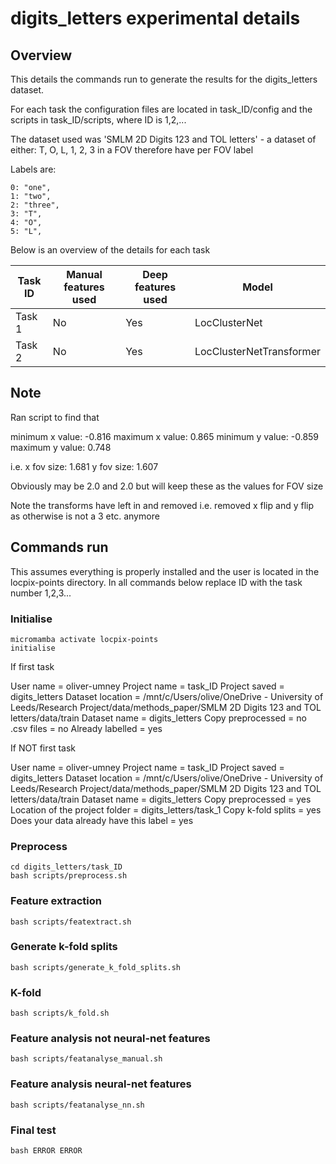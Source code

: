 # digits_letters experimental details

## Overview

This details the commands run to generate the results for the digits_letters dataset.

For each task the configuration files are located in task_ID/config and the scripts in task_ID/scripts, where ID is 1,2,...

The dataset used was 'SMLM 2D Digits 123 and TOL letters' - a dataset of either: T, O, L, 1, 2, 3 in a FOV therefore have per FOV label

Labels are:

    0: "one",
    1: "two",
    2: "three",
    3: "T",
    4: "O",
    5: "L",

Below is an overview of the details for each task 

| Task ID  | Manual features used | Deep features used | Model |
| ------------- | ------------- | ------------- | ------------- |
| Task 1  | No  | Yes | LocClusterNet | PointNetConv | PointNetConv |
| Task 2  | No  | Yes | LocClusterNetTransformer | PointTransformer | PointTransformer |


## Note

Ran script to find that

minimum x value: -0.816
maximum x value: 0.865
minimum y value: -0.859
maximum y value: 0.748

i.e. x fov size: 1.681
     y fov size: 1.607

Obviously may be 2.0 and 2.0 but will keep these as the values for FOV size

Note the transforms have left in and removed i.e. removed x flip and y flip as otherwise is not a 3 etc. anymore

## Commands run

This assumes everything is properly installed and the user is located in the locpix-points directory.
In all commands below replace ID with the task number 1,2,3...

### Initialise

```shell
micromamba activate locpix-points
initialise
```

If first task

User name = oliver-umney
Project name = task_ID
Project saved = digits_letters
Dataset location = /mnt/c/Users/olive/OneDrive - University of Leeds/Research Project/data/methods_paper/SMLM 2D Digits 123 and TOL letters/data/train
Dataset name = digits_letters
Copy preprocessed = no
.csv files = no
Already labelled = yes

If NOT first task

User name = oliver-umney
Project name = task_ID
Project saved = digits_letters
Dataset location = /mnt/c/Users/olive/OneDrive - University of Leeds/Research Project/data/methods_paper/SMLM 2D Digits 123 and TOL letters/data/train
Dataset name = digits_letters
Copy preprocessed = yes
Location of the project folder = digits_letters/task_1
Copy k-fold splits = yes
Does your data already have this label = yes

### Preprocess

```shell
cd digits_letters/task_ID
bash scripts/preprocess.sh
```

### Feature extraction

```shell
bash scripts/featextract.sh
```

### Generate k-fold splits

```shell
bash scripts/generate_k_fold_splits.sh
```

### K-fold 

```shell
bash scripts/k_fold.sh
```

### Feature analysis not neural-net features

```shell
bash scripts/featanalyse_manual.sh
```

### Feature analysis neural-net features

```shell
bash scripts/featanalyse_nn.sh
```

### Final test

```shell
bash ERROR ERROR
```
